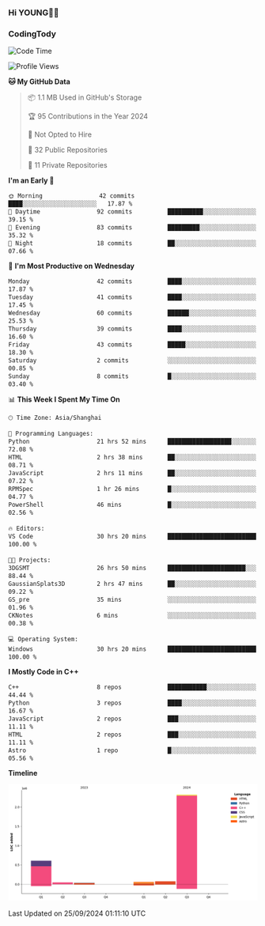 <!--
**IHKYoung/IHKYoung** is a ✨ _special_ ✨ repository because its `README.md` (this file) appears on your GitHub profile.

Here are some ideas to get you started:

- 🔭 I’m currently working on ...
- 🌱 I’m currently learning ...
- 👯 I’m looking to collaborate on ...
- 🤔 I’m looking for help with ...
- 💬 Ask me about ...
- 📫 How to reach me: ...
- 😄 Pronouns: ...
- ⚡ Fun fact: ...
-->

### Hi YOUNG👋🏻


### CodingTody
<!--START_SECTION:waka-->
![Code Time](http://img.shields.io/badge/Code%20Time-187%20hrs%2050%20mins-blue)

![Profile Views](http://img.shields.io/badge/Profile%20Views-0-blue)

**🐱 My GitHub Data** 

> 📦 1.1 MB Used in GitHub's Storage 
 > 
> 🏆 95 Contributions in the Year 2024
 > 
> 🚫 Not Opted to Hire
 > 
> 📜 32 Public Repositories 
 > 
> 🔑 11 Private Repositories 
 > 
**I'm an Early 🐤** 

```text
🌞 Morning                42 commits          ████░░░░░░░░░░░░░░░░░░░░░   17.87 % 
🌆 Daytime                92 commits          ██████████░░░░░░░░░░░░░░░   39.15 % 
🌃 Evening                83 commits          █████████░░░░░░░░░░░░░░░░   35.32 % 
🌙 Night                  18 commits          ██░░░░░░░░░░░░░░░░░░░░░░░   07.66 % 
```
📅 **I'm Most Productive on Wednesday** 

```text
Monday                   42 commits          ████░░░░░░░░░░░░░░░░░░░░░   17.87 % 
Tuesday                  41 commits          ████░░░░░░░░░░░░░░░░░░░░░   17.45 % 
Wednesday                60 commits          ██████░░░░░░░░░░░░░░░░░░░   25.53 % 
Thursday                 39 commits          ████░░░░░░░░░░░░░░░░░░░░░   16.60 % 
Friday                   43 commits          █████░░░░░░░░░░░░░░░░░░░░   18.30 % 
Saturday                 2 commits           ░░░░░░░░░░░░░░░░░░░░░░░░░   00.85 % 
Sunday                   8 commits           █░░░░░░░░░░░░░░░░░░░░░░░░   03.40 % 
```


📊 **This Week I Spent My Time On** 

```text
🕑︎ Time Zone: Asia/Shanghai

💬 Programming Languages: 
Python                   21 hrs 52 mins      ██████████████████░░░░░░░   72.08 % 
HTML                     2 hrs 38 mins       ██░░░░░░░░░░░░░░░░░░░░░░░   08.71 % 
JavaScript               2 hrs 11 mins       ██░░░░░░░░░░░░░░░░░░░░░░░   07.22 % 
RPMSpec                  1 hr 26 mins        █░░░░░░░░░░░░░░░░░░░░░░░░   04.77 % 
PowerShell               46 mins             █░░░░░░░░░░░░░░░░░░░░░░░░   02.56 % 

🔥 Editors: 
VS Code                  30 hrs 20 mins      █████████████████████████   100.00 % 

🐱‍💻 Projects: 
3DGSMT                   26 hrs 50 mins      ██████████████████████░░░   88.44 % 
GaussianSplats3D         2 hrs 47 mins       ██░░░░░░░░░░░░░░░░░░░░░░░   09.22 % 
GS_pre                   35 mins             ░░░░░░░░░░░░░░░░░░░░░░░░░   01.96 % 
CKNotes                  6 mins              ░░░░░░░░░░░░░░░░░░░░░░░░░   00.38 % 

💻 Operating System: 
Windows                  30 hrs 20 mins      █████████████████████████   100.00 % 
```

**I Mostly Code in C++** 

```text
C++                      8 repos             ███████████░░░░░░░░░░░░░░   44.44 % 
Python                   3 repos             ████░░░░░░░░░░░░░░░░░░░░░   16.67 % 
JavaScript               2 repos             ███░░░░░░░░░░░░░░░░░░░░░░   11.11 % 
HTML                     2 repos             ███░░░░░░░░░░░░░░░░░░░░░░   11.11 % 
Astro                    1 repo              █░░░░░░░░░░░░░░░░░░░░░░░░   05.56 % 
```



**Timeline**

![Lines of Code chart](https://raw.githubusercontent.com/IHKYoung/IHKYoung/baseline/assets/bar_graph.png)


 Last Updated on 25/09/2024 01:11:10 UTC
<!--END_SECTION:waka-->
